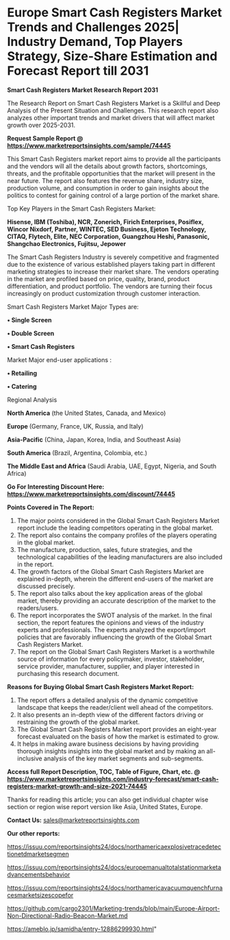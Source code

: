  # Europe Smart Cash Registers Market Trends and Challenges 2025| Industry Demand, Top Players Strategy, Size-Share Estimation and Forecast Report till 2031

<strong>Smart Cash Registers Market Research Report 2031</strong>

The Research Report on Smart Cash Registers Market is a Skillful and Deep Analysis of the Present Situation and Challenges. This research report also analyzes other important trends and market drivers that will affect market growth over 2025-2031.

<strong>Request Sample Report @ <a href=https://www.marketreportsinsights.com/sample/74445>https://www.marketreportsinsights.com/sample/74445</a></strong>

This Smart Cash Registers market report aims to provide all the participants and the vendors will all the details about growth factors, shortcomings, threats, and the profitable opportunities that the market will present in the near future. The report also features the revenue share, industry size, production volume, and consumption in order to gain insights about the politics to contest for gaining control of a large portion of the market share.

Top Key Players in the Smart Cash Registers Market:

<strong>Hisense, IBM (Toshiba), NCR, Zonerich, Firich Enterprises, Posiflex, Wincor Nixdorf, Partner, WINTEC, SED Business, Ejeton Technology, CITAQ, Flytech, Elite, NEC Corporation, Guangzhou Heshi, Panasonic, Shangchao Electronics, Fujitsu, Jepower</strong>

The Smart Cash Registers Industry is severely competitive and fragmented due to the existence of various established players taking part in different marketing strategies to increase their market share. The vendors operating in the market are profiled based on price, quality, brand, product differentiation, and product portfolio. The vendors are turning their focus increasingly on product customization through customer interaction.

Smart Cash Registers Market Major Types are:

<strong>• Single Screen

• Double Screen

• Smart Cash Registers</strong>

Market Major end-user applications :

<strong>• Retailing

• Catering</strong>

Regional Analysis

</u><strong><b>North America</b></strong> (the United States, Canada, and Mexico)

<strong><b>Europe </b></strong>(Germany, France, UK, Russia, and Italy)

<strong><b>Asia-Pacific</b></strong> (China, Japan, Korea, India, and Southeast Asia)

<strong><b>South America</b></strong> (Brazil, Argentina, Colombia, etc.)

<strong><b>The Middle East and Africa</b></strong> (Saudi Arabia, UAE, Egypt, Nigeria, and South Africa)

<strong>Go For Interesting Discount Here: <a href=https://www.marketreportsinsights.com/discount/74445>https://www.marketreportsinsights.com/discount/74445</a></strong>

<strong>Points Covered in The Report:</strong>
<ol>
  <li>The major points considered in the Global Smart Cash Registers Market report include the leading competitors operating in the global market.</li>
  <li>The report also contains the company profiles of the players operating in the global market.</li>
  <li>The manufacture, production, sales, future strategies, and the technological capabilities of the leading manufacturers are also included in the report.</li>
  <li>The growth factors of the Global Smart Cash Registers Market are explained in-depth, wherein the different end-users of the market are discussed precisely.</li>
  <li>The report also talks about the key application areas of the global market, thereby providing an accurate description of the market to the readers/users.</li>
  <li>The report incorporates the SWOT analysis of the market. In the final section, the report features the opinions and views of the industry experts and professionals. The experts analyzed the export/import policies that are favorably influencing the growth of the Global Smart Cash Registers Market.</li>
  <li>The report on the Global Smart Cash Registers Market is a worthwhile source of information for every policymaker, investor, stakeholder, service provider, manufacturer, supplier, and player interested in purchasing this research document.</li>
</ol>
<strong>Reasons for Buying Global Smart Cash Registers Market Report:</strong>

<ol>
  <li>The report offers a detailed analysis of the dynamic competitive landscape that keeps the reader/client well ahead of the competitors.</li>
  <li>It also presents an in-depth view of the different factors driving or restraining the growth of the global market.</li>
  <li>The Global Smart Cash Registers Market report provides an eight-year forecast evaluated on the basis of how the market is estimated to grow.</li>
  <li>It helps in making aware business decisions by having providing thorough insights insights into the global market and by making an all-inclusive analysis of the key market segments and sub-segments.</li>
</ol>
<strong>Access full Report Description, TOC, Table of Figure, Chart, etc. @ <a href=https://www.marketreportsinsights.com/industry-forecast/smart-cash-registers-market-growth-and-size-2021-74445>https://www.marketreportsinsights.com/industry-forecast/smart-cash-registers-market-growth-and-size-2021-74445</a></strong>


Thanks for reading this article; you can also get individual chapter wise section or region wise report version like Asia, United States, Europe.

<strong>Contact Us:</strong>
sales@marketreportsinsights.com

<strong>Our other reports:</strong>

<a href=https://issuu.com/reportsinsights24/docs/northamericaexplosivetracedetectionetdmarketsegmen>https://issuu.com/reportsinsights24/docs/northamericaexplosivetracedetectionetdmarketsegmen</a>

<a href=https://issuu.com/reportsinsights24/docs/europemanualtotalstationmarketadvancementsbehavior>https://issuu.com/reportsinsights24/docs/europemanualtotalstationmarketadvancementsbehavior</a>

<a href=https://issuu.com/reportsinsights24/docs/northamericavacuumquenchfurnacesmarketsizescopefor>https://issuu.com/reportsinsights24/docs/northamericavacuumquenchfurnacesmarketsizescopefor</a>

<a href=https://github.com/cargo2301/Marketing-trends/blob/main/Europe-Airport-Non-Directional-Radio-Beacon-Market.md>https://github.com/cargo2301/Marketing-trends/blob/main/Europe-Airport-Non-Directional-Radio-Beacon-Market.md</a>

<a href=https://ameblo.jp/samidha/entry-12886299930.html>https://ameblo.jp/samidha/entry-12886299930.html</a>"
